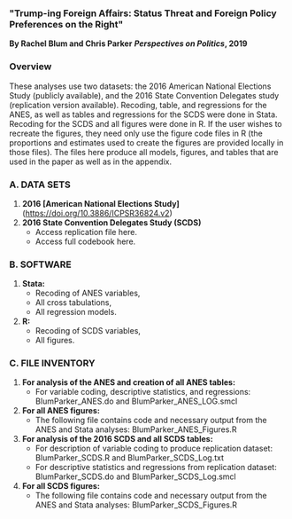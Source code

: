 ### "Trump-ing Foreign Affairs: Status Threat and Foreign Policy Preferences on the Right"
**By Rachel Blum and Chris Parker**
***Perspectives on Politics*, 2019**

### Overview
These analyses use two datasets: the 2016 American National Elections Study (publicly available), and the 2016 State Convention Delegates study (replication version available). Recoding, table, and regressions for the ANES, as well as tables and regressions for the SCDS were done in Stata. Recoding for the SCDS and all figures were done in R. If the user wishes to recreate the figures, they need only use the figure code files in R (the proportions and estimates used to create the figures are provided locally in those files). The files here produce all models, figures, and tables that are used in the paper as well as in the appendix.

### A. DATA SETS

1. **2016 [American National Elections Study]** (https://doi.org/10.3886/ICPSR36824.v2)
2. **2016 State Convention Delegates Study (SCDS)**
      - Access replication file here.
      - Access full codebook here.

### B. SOFTWARE

1. **Stata:** 
     - Recoding of ANES variables, 
     - All cross tabulations,
     - All regression models.
2. **R:**
     - Recoding of SCDS variables,
     - All figures.

### C. FILE INVENTORY

1. **For analysis of the ANES and creation of all ANES tables:**
     - For variable coding, descriptive statistics, and regressions: BlumParker_ANES.do and BlumParker_ANES_LOG.smcl 
2. **For all ANES figures:** 
     - The following file contains code and necessary output from the ANES and Stata analyses: BlumParker_ANES_Figures.R
3. **For analysis of the 2016 SCDS and all SCDS tables:**
     - For description of variable coding to produce replication dataset: BlumParker_SCDS.R and BlumParker_SCDS_Log.txt 
     - For descriptive statistics and regressions from replication dataset: BlumParker_SCDS.do and BlumParker_SCDS_Log.smcl 
4. **For all SCDS figures:**
     - The following file contains code and necessary output from the ANES and Stata analyses: BlumParker_SCDS_Figures.R 
